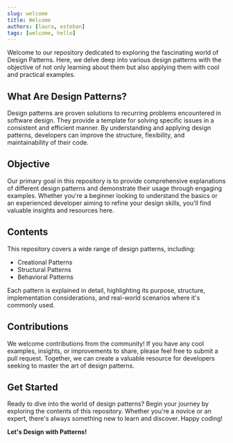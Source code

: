 ```yaml
---
slug: welcome
title: Welcome
authors: [laura, esteban]
tags: [welcome, hello]
---
```


Welcome to our repository dedicated to exploring the fascinating world of Design Patterns. Here, we delve deep into various design patterns with the objective of not only learning about them but also applying them with cool and practical examples.

## What Are Design Patterns?
Design patterns are proven solutions to recurring problems encountered in software design. They provide a template for solving specific issues in a consistent and efficient manner. By understanding and applying design patterns, developers can improve the structure, flexibility, and maintainability of their code.

## Objective
Our primary goal in this repository is to provide comprehensive explanations of different design patterns and demonstrate their usage through engaging examples. Whether you're a beginner looking to understand the basics or an experienced developer aiming to refine your design skills, you'll find valuable insights and resources here.

## Contents
This repository covers a wide range of design patterns, including:
- Creational Patterns
- Structural Patterns
- Behavioral Patterns

Each pattern is explained in detail, highlighting its purpose, structure, implementation considerations, and real-world scenarios where it's commonly used.

## Contributions
We welcome contributions from the community! If you have any cool examples, insights, or improvements to share, please feel free to submit a pull request. Together, we can create a valuable resource for developers seeking to master the art of design patterns.

## Get Started
Ready to dive into the world of design patterns? Begin your journey by exploring the contents of this repository. Whether you're a novice or an expert, there's always something new to learn and discover. Happy coding!

**Let's Design with Patterns!**